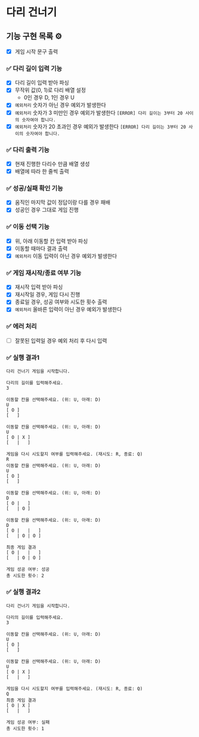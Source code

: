 # 다리 건너기

## 기능 구현 목록 ⚙️

- [x] 게임 시작 문구 출력

### ✅ 다리 길이 입력 기능
- [x] 다리 길이 입력 받아 파싱
- [x] 무작위 값(0, 1)로 다리 배열 설정
    - 0인 경우 D, 1인 경우 U
- [x] `예외처리` 숫자가 아닌 경우 예외가 발생한다
- [x] `예외처리` 숫자가 3 미만인 경우 예외가 발생한다 `[ERROR] 다리 길이는 3부터 20 사이의 숫자여야 합니다.`
- [x] `예외처리` 숫자가 20 초과인 경우 예외가 발생한다 `[ERROR] 다리 길이는 3부터 20 사이의 숫자여야 합니다.`

### ✅ 다리 출력 기능
- [x] 현재 진행한 다리수 만큼 배열 생성 
- [x] 배열에 따라 한 줄씩 출력

### ✅ 성공/실패 확인 기능
- [x] 움직인 마지막 값이 정답이랑 다를 경우 패배
- [x] 성공인 경우 그대로 게임 진행

### ✅ 이동 선택 기능
- [x] 위, 아래 이동할 칸 입력 받아 파싱
- [x] 이동할 때마다 결과 출력
- [x] `예외처리` 이동 입력이 아닌 경우 예외가 발생한다

### ✅ 게임 재시작/종료 여부 기능
- [x] 재시작 입력 받아 파싱
- [x] 재시작일 경우, 게임 다시 진행
- [x] 종료일 경우, 성공 여부와 시도한 횟수 출력
- [x] `예외처리` 올바른 입력이 아닌 경우 예외가 발생한다

### ✅ 에러 처리
- [ ] 잘못된 입력일 경우 예외 처리 후 다시 입력

### ✅ 실행 결과1
```
다리 건너기 게임을 시작합니다.

다리의 길이를 입력해주세요.
3

이동할 칸을 선택해주세요. (위: U, 아래: D)
U
[ O ]
[   ]

이동할 칸을 선택해주세요. (위: U, 아래: D)
U
[ O | X ]
[   |   ]

게임을 다시 시도할지 여부를 입력해주세요. (재시도: R, 종료: Q)
R
이동할 칸을 선택해주세요. (위: U, 아래: D)
U
[ O ]
[   ]

이동할 칸을 선택해주세요. (위: U, 아래: D)
D
[ O |   ]
[   | O ]

이동할 칸을 선택해주세요. (위: U, 아래: D)
D
[ O |   |   ]
[   | O | O ]

최종 게임 결과
[ O |   |   ]
[   | O | O ]

게임 성공 여부: 성공
총 시도한 횟수: 2
```

### ✅ 실행 결과2
```
다리 건너기 게임을 시작합니다.

다리의 길이를 입력해주세요.
3

이동할 칸을 선택해주세요. (위: U, 아래: D)
U
[ O ]
[   ]

이동할 칸을 선택해주세요. (위: U, 아래: D)
U
[ O | X ]
[   |   ]

게임을 다시 시도할지 여부를 입력해주세요. (재시도: R, 종료: Q)
Q
최종 게임 결과
[ O | X ]
[   |   ]

게임 성공 여부: 실패
총 시도한 횟수: 1
```